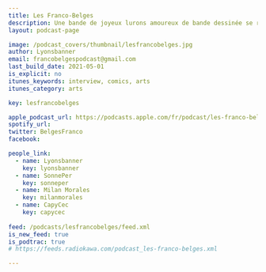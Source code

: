 ```yaml
---
title: Les Franco-Belges
description: Une bande de joyeux lurons amoureux de bande dessinée se réunissent chaque mois pour parler de leurs séries préférées.
layout: podcast-page

image: /podcast_covers/thumbnail/lesfrancobelges.jpg
author: Lyonsbanner
email: francobelgespodcast@gmail.com
last_build_date: 2021-05-01
is_explicit: no
itunes_keywords: interview, comics, arts
itunes_category: arts

key: lesfrancobelges

apple_podcast_url: https://podcasts.apple.com/fr/podcast/les-franco-belges/id1523278077
spotify_url: 
twitter: BelgesFranco
facebook:

people_link: 
  - name: Lyonsbanner
    key: lyonsbanner
  - name: SonnePer
    key: sonneper
  - name: Milan Morales
    key: milanmorales
  - name: CapyCec
    key: capycec
    
feed: /podcasts/lesfrancobelges/feed.xml 
is_new_feed: true
is_podtrac: true
# https://feeds.radiokawa.com/podcast_les-franco-belges.xml

---
```


<Podcast/>
